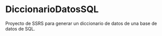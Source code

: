 # DiccionarioDatosSQL
Proyecto de SSRS para generar un diccionario de datos de una base de datos de SQL.
